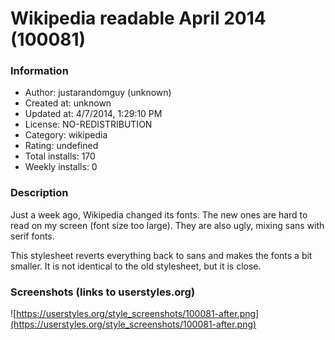 # Wikipedia readable April 2014 (100081)

### Information
- Author: justarandomguy (unknown)
- Created at: unknown
- Updated at: 4/7/2014, 1:29:10 PM
- License: NO-REDISTRIBUTION
- Category: wikipedia
- Rating: undefined
- Total installs: 170
- Weekly installs: 0


### Description
Just a week ago, Wikipedia changed its fonts. The new ones are hard to read on my screen (font size too large). They are also ugly, mixing sans with serif fonts.

This stylesheet reverts everything back to sans and makes the fonts a bit smaller. It is not identical to the old stylesheet, but it is close.


### Screenshots (links to userstyles.org)
![https://userstyles.org/style_screenshots/100081-after.png](https://userstyles.org/style_screenshots/100081-after.png)


